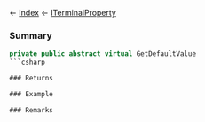 ← [Index](Api-Index) ← [ITerminalProperty<TValue>](Sandbox.ModAPI.Interfaces.ITerminalProperty`1)

### Summary

```csharp
private public abstract virtual GetDefaultValue
```csharp

### Returns

### Example

### Remarks

